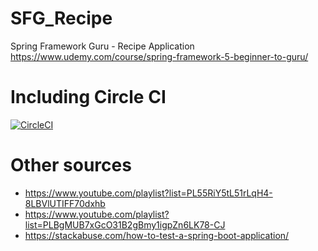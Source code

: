 # SFG_Recipe
Spring Framework Guru - Recipe Application
https://www.udemy.com/course/spring-framework-5-beginner-to-guru/

# Including Circle CI
[![CircleCI](https://circleci.com/gh/Veeteq/SFG_Recipe/tree/master.svg?style=svg)](https://circleci.com/gh/Veeteq/SFG_Recipe/tree/master)

# Other sources
- https://www.youtube.com/playlist?list=PL55RiY5tL51rLqH4-8LBVlUTIFF70dxhb
- https://www.youtube.com/playlist?list=PLBgMUB7xGcO31B2gBmy1igpZn6LK78-CJ
- https://stackabuse.com/how-to-test-a-spring-boot-application/